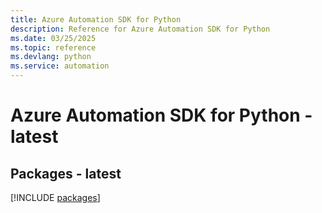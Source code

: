 ```yaml
---
title: Azure Automation SDK for Python
description: Reference for Azure Automation SDK for Python
ms.date: 03/25/2025
ms.topic: reference
ms.devlang: python
ms.service: automation
---
```

# Azure Automation SDK for Python - latest
## Packages - latest
[!INCLUDE [packages](automation-index.md)]